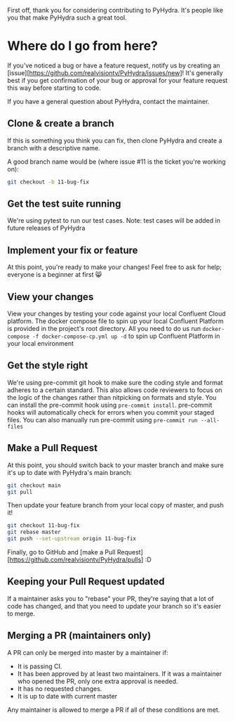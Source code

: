 First off, thank you for considering contributing to PyHydra. It's people
like you that make PyHydra such a great tool.

# Where do I go from here?

If you've noticed a bug or have a feature request, notify us by creating an [issue][https://github.com/realvisiontv/PyHydra/issues/new]! It's
generally best if you get confirmation of your bug or approval for your feature request this way before starting to code.

If you have a general question about PyHydra, contact the maintainer.

## Clone & create a branch

If this is something you think you can fix, then clone PyHydra and create a branch with a descriptive name.

A good branch name would be (where issue #11 is the ticket you're working on):

```sh
git checkout -b 11-bug-fix
```

## Get the test suite running

We're using pytest to run our test cases. Note: test cases will be added in future releases of PyHydra

## Implement your fix or feature

At this point, you're ready to make your changes! Feel free to ask for help; everyone is a beginner at first :smile_cat:

## View your changes

View your changes by testing your code against your local Confluent Cloud platform. The docker compose file to spin up your local Confluent Platform is provided in the project's root directory. All you need to do us run `docker-compose -f docker-compose-cp.yml up -d` to spin up Confluent Platform in your local environment

## Get the style right

We're using pre-commit git hook to make sure the coding style and format adheres to a certain standard. This also allows code reviewers to focus on the logic of the changes rather than nitpicking on formats and style. You can install the pre-commit hook using `pre-commit install`. pre-commit hooks will automatically check for errors when you commit your staged files. You can also manually run pre-commit using `pre-commit run --all-files`

## Make a Pull Request

At this point, you should switch back to your master branch and make sure it's up to date with PyHydra's main branch:

```sh
git checkout main
git pull
```

Then update your feature branch from your local copy of master, and push it!

```sh
git checkout 11-bug-fix
git rebase master
git push --set-upstream origin 11-bug-fix
```

Finally, go to GitHub and [make a Pull Request][https://github.com/realvisiontv/PyHydra/pulls] :D

## Keeping your Pull Request updated

If a maintainer asks you to "rebase" your PR, they're saying that a lot of code has changed, and that you need to update your branch so it's easier to merge.

## Merging a PR (maintainers only)

A PR can only be merged into master by a maintainer if:

* It is passing CI.
* It has been approved by at least two maintainers. If it was a maintainer who opened the PR, only one extra approval is needed.
* It has no requested changes.
* It is up to date with current master

Any maintainer is allowed to merge a PR if all of these conditions are met.
